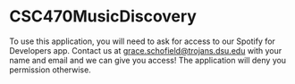 # CSC470MusicDiscovery

To use this application, you will need to ask for access to our Spotify for Developers app. Contact us at grace.schofield@trojans.dsu.edu with your name and email and we can give you access! The application will deny you permission otherwise.
